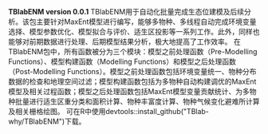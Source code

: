 **TBlabENM version 0.0.1**
TBlabENM用于自动化批量完成生态位建模及后续分析。该包主要针对MaxEnt模型进行编写，能够多物种、多线程自动完成环境变量选择、模型参数优化、模型拟合与评价、适生区投影等一系列工作。此外，同样也能够对前期数据进行处理、后期模型结果分析，极大地提高了工作效率。
在TBlabENM包中，所有函数被分为三个模块：模型之前处理函数（Pre-Modelling Functions）、模型构建函数（Modelling Functions）和模型之后处理函数（Post-Modelling Functions）。模型之前处理函数包括环境变量统一、物种分布数据的检查和地理空间过滤；模型构建函数包括为多物种自动构建调优的MaxEnt模型及相关过程函数；模型之后处理函数包括MaxEnt模型变量贡献统计、为多物种批量进行适生区重分类和面积计算、物种丰富度计算、物种气候变化避难所计算及相关栅格绘图。
可在R中使用devtools::install_github("TBlab-why/TBlabENM")下载。
